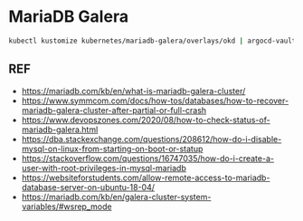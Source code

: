 # MariaDB Galera

```bash
kubectl kustomize kubernetes/mariadb-galera/overlays/okd | argocd-vault-plugin generate - | kubectl apply -f -
```

## REF

- <https://mariadb.com/kb/en/what-is-mariadb-galera-cluster/>
- <https://www.symmcom.com/docs/how-tos/databases/how-to-recover-mariadb-galera-cluster-after-partial-or-full-crash>
- <https://www.devopszones.com/2020/08/how-to-check-status-of-mariadb-galera.html>
- <https://dba.stackexchange.com/questions/208612/how-do-i-disable-mysql-on-linux-from-starting-on-boot-or-statup>
- <https://stackoverflow.com/questions/16747035/how-do-i-create-a-user-with-root-privileges-in-mysql-mariadb>
- <https://websiteforstudents.com/allow-remote-access-to-mariadb-database-server-on-ubuntu-18-04/>
- <https://mariadb.com/kb/en/galera-cluster-system-variables/#wsrep_mode>
